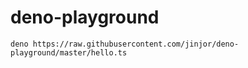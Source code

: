 # deno-playground

```
deno https://raw.githubusercontent.com/jinjor/deno-playground/master/hello.ts
```
